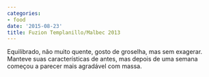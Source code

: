 ```yaml
---
categories:
- food
date: '2015-08-23'
title: Fuzion Templanillo/Malbec 2013
---
```


Equilibrado, não muito quente, gosto de groselha, mas sem exagerar. Manteve suas características de antes, mas depois de uma semana começou a parecer mais agradável com massa.